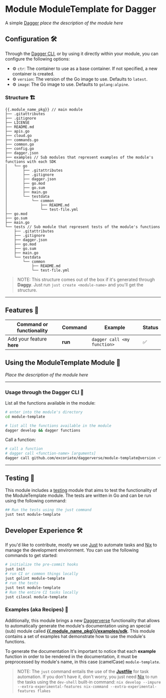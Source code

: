 # Module ModuleTemplate for Dagger

A simple [Dagger](https://dagger.io) _place the description of the module here_

## Configuration 🛠️

Through the [Dagger CLI](https://docs.dagger.io/cli/465058/install), or by using it directly within your module, you can configure the following options:

- ⚙️ `ctr`: The container to use as a base container. If not specified, a new container is created.
- ⚙️ `version`: The version of the Go image to use. Defaults to `latest`.
- ⚙️ `image`: The Go image to use. Defaults to `golang:alpine`.

### Structure 🏗️

```text
{{.module_name_pkg}} // main module
├── .gitattributes
├── .gitignore
├── LICENSE
├── README.md
├── apis.go
├── cloud.go
├── commands.go
├── common.go
├── config.go
├── dagger.json
├── examples // Sub modules that represent examples of the module's functions with each SDK
│   └── go
│       ├── .gitattributes
│       ├── .gitignore
│       ├── dagger.json
│       ├── go.mod
│       ├── go.sum
│       ├── main.go
│       └── testdata
│           └── common
│               ├── README.md
│               └── test-file.yml
├── go.mod
├── go.sum
├── main.go
└── tests // Sub module that represent tests of the module's functions
    ├── .gitattributes
    ├── .gitignore
    ├── dagger.json
    ├── go.mod
    ├── go.sum
    ├── main.go
    └── testdata
        └── common
            ├── README.md
            └── test-file.yml

```

> NOTE: This structure comes out of the box if it's generated through **Daggy**. Just run `just create <module-name>` and you'll get the structure.

---

## Features 🎨

| Command or functionality  | Command | Example                     | Status |
| ------------------------- | ------- | --------------------------- | ------ |
| Add your feature **here** | **run** | `dagger call <my function>` | ✅     |

## Using the ModuleTemplate Module 🚀

_Place the description of the module here_

---

### Usage through the Dagger CLI 🚀

List all the functions available in the module:

```bash
# enter into the module's directory
cd module-template

# list all the functions available in the module
dagger develop && dagger functions
```

Call a function:

```bash
# call a function
# dagger call <function-name> [arguments]
dagger call github.com/excoriate/daggerverse/module-template@version <function-name> [arguments]
```

---

## Testing 🧪

This module includes a [testing]({{.module_name_pkg}}/tests) module that aims to test the functionality of the ModuleTemplate module. The tests are written in Go and can be run using the following command:

```bash
## Run the tests using the just command
just test module-template
```

## Developer Experience 🛠️

If you'd like to contribute, mostly we use [Just](https://just.systems) to automate tasks and [Nix](https://nixos.org) to manage the development environment. You can use the following commands to get started:

```bash
# initialize the pre-commit hooks
just init
# run CI or common things locally
just golint module-template
# run the tests
just test module-template
# Run the entire CI tasks locally
just cilocal module-template
```

### Examples (aka Recipes) 🍲

Additionally, this module brings a new [Daggerverse](https://daggerverse.dev/) functionality that allows to automatically generate the module's documentation using an special (sub) module called [**{{.module_name_pkg}}/examples/sdk**]({{.module_name_pkg}}/examples). This module contains a set of examples hat demonstrate how to use the module's functions.

To generate the documentation
It's important to notice that each **example** function in order to be rendered in the documentation, it must be preprocessed by module's name, in this case (camelCase) `module-template`.

> NOTE: The `just` command entails the use of the [**Justfile**](https://just.systems) for task automation. If you don't have it, don't worry, you just need [Nix](https://nixos.org) to run the tasks using the `dev-shell` built-in command: `nix develop --impure --extra-experimental-features nix-command --extra-experimental-features flakes`
